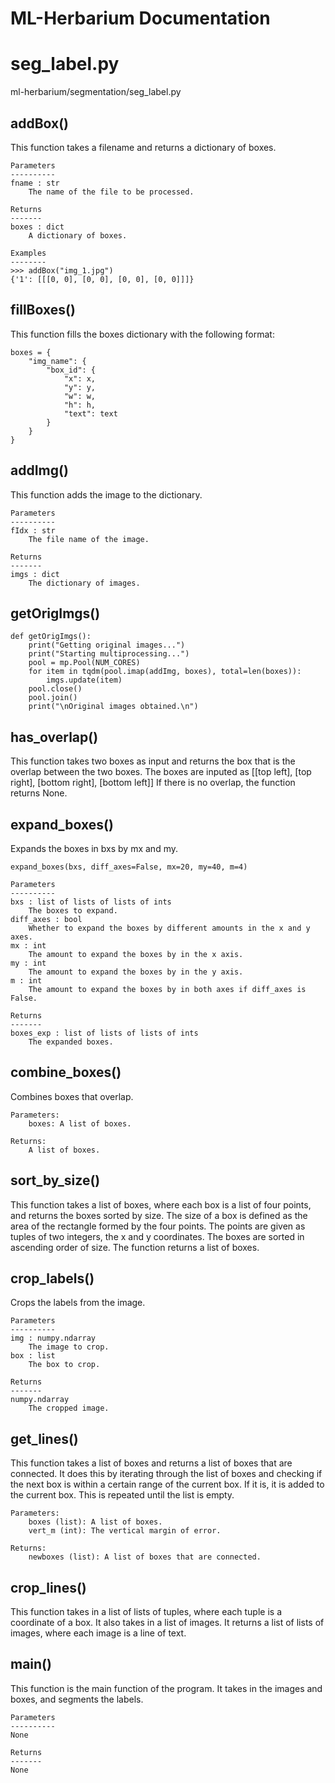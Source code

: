 # ML-Herbarium Documentation

# seg_label.py

ml-herbarium/segmentation/seg_label.py

## addBox()

This function takes a filename and returns a dictionary of boxes.
```
Parameters
----------
fname : str
	The name of the file to be processed.

Returns
-------
boxes : dict
	A dictionary of boxes.

Examples
--------
>>> addBox("img_1.jpg")
{'1': [[[0, 0], [0, 0], [0, 0], [0, 0]]]}
```



## fillBoxes()

This function fills the boxes dictionary with the following format:
```
boxes = {
	"img_name": {
		"box_id": {
			"x": x,
			"y": y,
			"w": w,
			"h": h,
			"text": text
		}
	}
}
```



## addImg()

This function adds the image to the dictionary.
```
Parameters
----------
fIdx : str
	The file name of the image.

Returns
-------
imgs : dict
	The dictionary of images.
```



## getOrigImgs()

```
def getOrigImgs():
	print("Getting original images...")
	print("Starting multiprocessing...")
	pool = mp.Pool(NUM_CORES)
	for item in tqdm(pool.imap(addImg, boxes), total=len(boxes)):
		imgs.update(item)
	pool.close()
	pool.join()
	print("\nOriginal images obtained.\n")
```



## has_overlap()
This function takes two boxes as input and returns the box that is the overlap between the two boxes.
The boxes are inputed as [[top left], [top right], [bottom right], [bottom left]]
If there is no overlap, the function returns None.



## expand_boxes()

Expands the boxes in bxs by mx and my.
```
expand_boxes(bxs, diff_axes=False, mx=20, my=40, m=4)

Parameters
----------
bxs : list of lists of lists of ints
	The boxes to expand.
diff_axes : bool
	Whether to expand the boxes by different amounts in the x and y axes.
mx : int
	The amount to expand the boxes by in the x axis.
my : int
	The amount to expand the boxes by in the y axis.
m : int
	The amount to expand the boxes by in both axes if diff_axes is False.

Returns
-------
boxes_exp : list of lists of lists of ints
	The expanded boxes.
```



## combine_boxes()
Combines boxes that overlap.
```
Parameters:
	boxes: A list of boxes.
	
Returns:
	A list of boxes.
```



## sort_by_size()


This function takes a list of boxes, where each box is a list of four points,
and returns the boxes sorted by size. The size of a box is defined as the area of the rectangle formed by the four points. The points are given as tuples of two integers, the x and y coordinates. The boxes are sorted in ascending order of size. The function returns a list of boxes.




## crop_labels()

Crops the labels from the image.
```
Parameters
----------
img : numpy.ndarray
	The image to crop.
box : list
	The box to crop.

Returns
-------
numpy.ndarray
	The cropped image.
```



## get_lines()

This function takes a list of boxes and returns a list of boxes that are connected.
It does this by iterating through the list of boxes and checking if the next box is
within a certain range of the current box. If it is, it is added to the current box.
This is repeated until the list is empty.
```
Parameters:
	boxes (list): A list of boxes.
	vert_m (int): The vertical margin of error.

Returns:
	newboxes (list): A list of boxes that are connected.
```



## crop_lines()
This function takes in a list of lists of tuples, where each tuple is a coordinate of a box.
It also takes in a list of images.
It returns a list of lists of images, where each image is a line of text.




## main()

This function is the main function of the program. It takes in the images and boxes, and segments the labels.
```
Parameters
----------
None

Returns
-------
None
```



